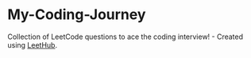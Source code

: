 # My-Coding-Journey
Collection of LeetCode questions to ace the coding interview! - Created using [LeetHub](https://github.com/QasimWani/LeetHub).
